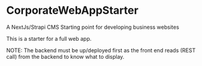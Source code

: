 # CorporateWebAppStarter
A NextJs/Strapi CMS Starting point for developing business websites


This is a starter for a full web app.

NOTE: The backend must be up/deployed first as the front end reads (REST call) from the backend to know what to display.
